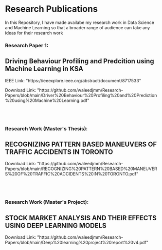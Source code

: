# Research Publications

<p> In this Repository, I have made availabe my research work in Data Science and Machine Learning so that a broader range of audience can take any ideas for their research work </p>


### Research Paper 1:

## Driving Behaviour Profiling and Predcition using Machine Learning in KSA

<p> IEEE Link: "https://ieeexplore.ieee.org/abstract/document/8717533"  </p>

<p> Download Link: "https://github.com/waleedjmm/Research-Papers/blob/main/Driver%20Behaviour%20Profiling%20and%20Prediction%20using%20Machine%20Learning.pdf"
<br />
<br />
<br />
<br />


### Research Work (Master's Thesis):

## RECOGNIZING PATTERN BASED MANEUVERS OF TRAFFIC ACCIDENTS IN TORONTO

<p> Download Link: "https://github.com/waleedjmm/Research-Papers/blob/main/RECOGNIZING%20PATTERN%20BASED%20MANEUVERS%20OF%20TRAFFIC%20ACCIDENTS%20IN%20TORONTO.pdf"


<br />
<br />
<br />
<br />


### Research Work (Master's Project):

## STOCK MARKET ANALYSIS AND THEIR EFFECTS USING DEEP LEARNING MODELS

<p> Download Link: "https://github.com/waleedjmm/Research-Papers/blob/main/Deep%20learning%20project%20report%20v4.pdf"

